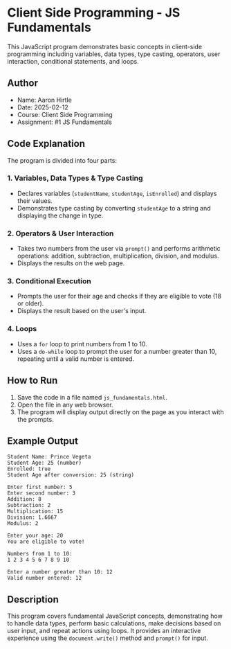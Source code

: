 # Client Side Programming - JS Fundamentals

This JavaScript program demonstrates basic concepts in client-side programming including variables, data types, type casting, operators, user interaction, conditional statements, and loops.

## Author

- Name: Aaron Hirtle
- Date: 2025-02-12
- Course: Client Side Programming
- Assignment: #1 JS Fundamentals

## Code Explanation

The program is divided into four parts:

### 1. **Variables, Data Types & Type Casting**
   - Declares variables (`studentName`, `studentAge`, `isEnrolled`) and displays their values.
   - Demonstrates type casting by converting `studentAge` to a string and displaying the change in type.

### 2. **Operators & User Interaction**
   - Takes two numbers from the user via `prompt()` and performs arithmetic operations: addition, subtraction, multiplication, division, and modulus.
   - Displays the results on the web page.

### 3. **Conditional Execution**
   - Prompts the user for their age and checks if they are eligible to vote (18 or older).
   - Displays the result based on the user's input.

### 4. **Loops**
   - Uses a `for` loop to print numbers from 1 to 10.
   - Uses a `do-while` loop to prompt the user for a number greater than 10, repeating until a valid number is entered.

## How to Run

1. Save the code in a file named `js_fundamentals.html`.
2. Open the file in any web browser.
3. The program will display output directly on the page as you interact with the prompts.

## Example Output

```
Student Name: Prince Vegeta
Student Age: 25 (number)
Enrolled: true
Student Age after conversion: 25 (string)

Enter first number: 5
Enter second number: 3
Addition: 8
Subtraction: 2
Multiplication: 15
Division: 1.6667
Modulus: 2

Enter your age: 20
You are eligible to vote!

Numbers from 1 to 10: 
1 2 3 4 5 6 7 8 9 10

Enter a number greater than 10: 12
Valid number entered: 12
```

## Description

This program covers fundamental JavaScript concepts, demonstrating how to handle data types, perform basic calculations, make decisions based on user input, and repeat actions using loops. It provides an interactive experience using the `document.write()` method and `prompt()` for input.
```
